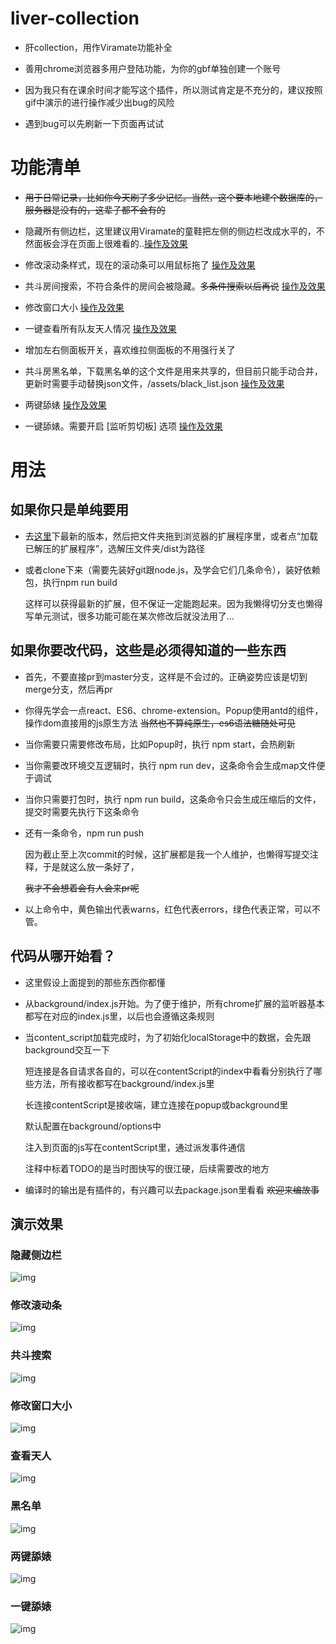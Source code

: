 # liver-collection 

* 肝collection，用作Viramate功能补全  

* 善用chrome浏览器多用户登陆功能，为你的gbf单独创建一个账号  

* 因为我只有在课余时间才能写这个插件，所以测试肯定是不充分的，建议按照gif中演示的进行操作减少出bug的风险  

* 遇到bug可以先刷新一下页面再试试  

# 功能清单
* ~~用于日常记录，比如你今天刷了多少记忆。当然，这个要本地建个数据库的，服务器是没有的，这辈子都不会有的~~  

* 隐藏所有侧边栏，这里建议用Viramate的童鞋把左侧的侧边栏改成水平的，不然面板会浮在页面上很难看的..[操作及效果](#隐藏侧边栏)  
* 修改滚动条样式，现在的滚动条可以用鼠标拖了  [操作及效果](#修改滚动条)  
* 共斗房间搜索，不符合条件的房间会被隐藏。~~多条件搜索以后再说~~  [操作及效果](#共斗搜索)  
* 修改窗口大小  [操作及效果](#修改窗口大小)  
* 一键查看所有队友天人情况  [操作及效果](#查看天人)  
* 增加左右侧面板开关，喜欢维拉侧面板的不用强行关了  
* 共斗房黑名单，下载黑名单的这个文件是用来共享的，但目前只能手动合并，更新时需要手动替换json文件，/assets/black_list.json  [操作及效果](#黑名单)  
* 两键舔婊  [操作及效果](#两键舔婊)  
* 一键舔婊。需要开启 [监听剪切板] 选项  [操作及效果](#一键舔婊)  
# 用法
## 如果你只是单纯要用
* 
  去[这里](https://github.com/zy410419243/Liver-collection/releases)下最新的版本，然后把文件夹拖到浏览器的扩展程序里，或者点“加载已解压的扩展程序”，选解压文件夹/dist为路径  

* 或者clone下来（需要先装好git跟node.js，及学会它们几条命令），装好依赖包，执行npm run build
  
  这样可以获得最新的扩展，但不保证一定能跑起来。因为我懒得切分支也懒得写单元测试，很多功能可能在某次修改后就没法用了...  

## 如果你要改代码，这些是必须得知道的一些东西
* 首先，不要直接pr到master分支，这样是不会过的。正确姿势应该是切到merge分支，然后再pr

* 你得先学会一点react、ES6、chrome-extension。Popup使用antd的组件，操作dom直接用的js原生方法 ~~当然也不算纯原生，es6语法糖随处可见~~
  
* 当你需要只需要修改布局，比如Popup时，执行 npm start，会热刷新

* 当你需要改环境交互逻辑时，执行 npm run dev，这条命令会生成map文件便于调试
  
* 当你只需要打包时，执行 npm run build，这条命令只会生成压缩后的文件，提交时需要先执行下这条命令
  
* 还有一条命令，npm run push
  
  因为截止至上次commit的时候，这扩展都是我一个人维护，也懒得写提交注释，于是就这么放一条好了，
  
  ~~我才不会想着会有人会来pr呢~~
  
* 以上命令中，黄色输出代表warns，红色代表errors，绿色代表正常，可以不管。  

## 代码从哪开始看？  

* 这里假设上面提到的那些东西你都懂  

* 从background/index.js开始。为了便于维护，所有chrome扩展的监听器基本都写在对应的index.js里，以后也会遵循这条规则  

* 当content_script加载完成时，为了初始化localStorage中的数据，会先跟background交互一下  

  短连接是各自请求各自的，可以在contentScript的index中看看分别执行了哪些方法，所有接收都写在background/index.js里  

  长连接contentScript是接收端，建立连接在popup或background里  

  默认配置在background/options中  

  注入到页面的js写在contentScript里，通过派发事件通信  

  注释中标着TODO的是当时图快写的很江硬，后续需要改的地方  

* 编译时的输出是有插件的，有兴趣可以去package.json里看看 ~~欢迎来编故事~~  

## 演示效果

### 隐藏侧边栏
![img](./img/hideSlide.gif) 

### 修改滚动条
![img](./img/changeScroll.gif) 

### 共斗搜索
![img](./img/coopraidSearch.gif) 

### 修改窗口大小
![img](./img/changeFrameSize.gif) 

### 查看天人
![img](./img/checkCharacters.gif) 

### 黑名单
![img](./img/checkBlackList.gif)  

### 两键舔婊
![img](./img/simpleBattle.gif)  

### 一键舔婊
![img](./img/oneKeyBattle.gif)  
